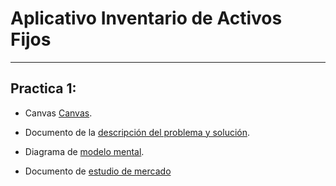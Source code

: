
# Aplicativo Inventario de Activos Fijos
---


## Practica 1:

 - Canvas [Canvas](https://github.com/gabrielacampoverde/DESS-AppInventario/Practica_1/Canvas.png).

 - Documento de la [descripción del problema y solución](https://github.com/gabrielacampoverde/DESS-AppInventario/Practica_1/Descripción_Problema_Solución.pdf).

 - Diagrama de [modelo mental](https://github.com/gabrielacampoverde/DESS-AppInventario/Practica_1/Diagrama_modelo_mental.pdf).

 - Documento de [estudio de mercado](https://github.com/gabrielacampoverde/DESS-AppInventario/Practica_1/DocumentoEstudioMercadoFormato.pdf)